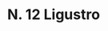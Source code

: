 ---
title: "N. 12 Ligustro"
permalink: "/edition/plant012/"
plant-name: "N. 12"
plant-number: "012"
plant-xml: "/assets/xml/plant012.xml"
plant-img1: "/assets/img/plant012_verso.jpg"
plant-img2: "/assets/img/plant012.jpg"
plant-title: "N. 12 Ligustro"
plant-wfo-link: "http://www.worldfloraonline.org/taxon/wfo-000081598"
plant-kew-link: ""
plant-taxon-content: "Ligustrum vulgare L."
layout: single-xml
---